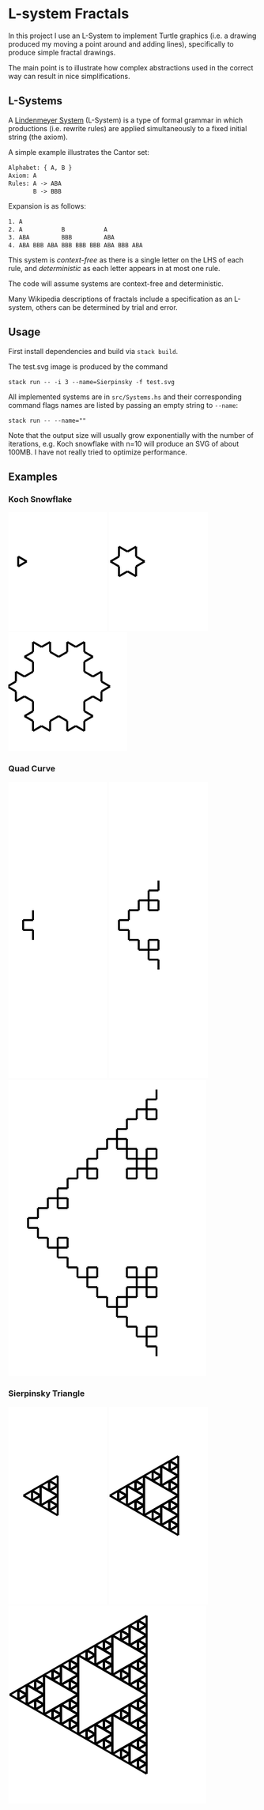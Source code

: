 # L-system Fractals

In this project I use an L-System to implement Turtle graphics (i.e. a drawing produced my moving a point around and adding lines),
specifically to produce simple fractal drawings.

The main point is to illustrate how complex abstractions used in the correct way can result in nice simplifications.

## L-Systems

A [Lindenmeyer System](https://en.wikipedia.org/wiki/L-system) (L-System) is a type of formal grammar
in which productions (i.e. rewrite rules) are applied simultaneously to a fixed initial string (the axiom).

A simple example illustrates the Cantor set:
```
Alphabet: { A, B }
Axiom: A
Rules: A -> ABA
       B -> BBB
```

Expansion is as follows:
```
1. A
2. A           B           A
3. ABA         BBB         ABA
4. ABA BBB ABA BBB BBB BBB ABA BBB ABA
```

This system is *context-free* as there is a single letter on the LHS of each rule, and *deterministic* as
each letter appears in at most one rule.

The code will assume systems are context-free and deterministic.

Many Wikipedia descriptions of fractals include a specification as an L-system, others can be determined by trial and error.

## Usage

First install dependencies and build via `stack build`.

The test.svg image is produced by the command
```
stack run -- -i 3 --name=Sierpinsky -f test.svg
```

All implemented systems are in `src/Systems.hs` and their corresponding command flags names are listed by passing an empty string to `--name`:
```
stack run -- --name=""
```

Note that the output size will usually grow exponentially with the number of iterations, e.g. Koch snowflake with n=10 will produce an SVG of about 100MB.
I have not really tried to optimize performance.

## Examples

### Koch Snowflake

![Koch 1](examples/koch1.svg "Koch 1")
![Koch 2](examples/koch2.svg "Koch 2")
![Koch 3](examples/koch3.svg "Koch 3")

### Quad Curve

![Quad 2](examples/quad2.svg "Quad 2")
![Quad 3](examples/quad3.svg "Quad 3")
![Quad 4](examples/quad4.svg "Quad 4")

### Sierpinsky Triangle

![Sier 3](examples/sier3.svg "Sier 3")
![Sier 4](examples/sier4.svg "Sier 4")
![Sier 5](examples/sier5.svg "Sier 5")
